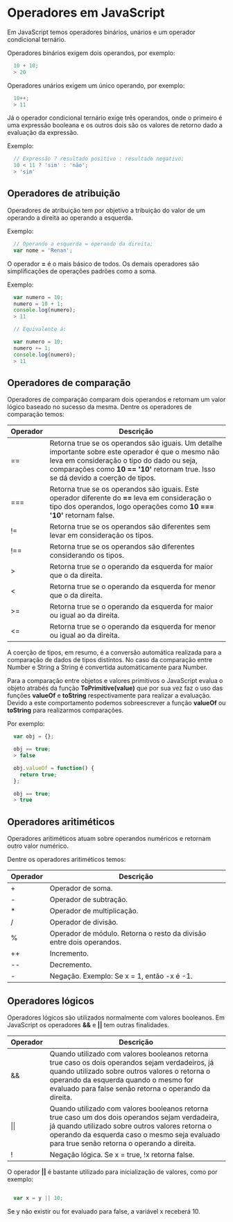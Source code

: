 # Operadores em JavaScript

Em JavaScript temos operadores binários, unários e um operador condicional ternário.

Operadores binários exigem dois operandos, por exemplo:

```js
  10 + 10;
  > 20
```

Operadores unários exigem um único operando, por exemplo:

```js
  10++;
  > 11
```

Já o operador condicional ternário exige três operandos, onde o primeiro é uma expressão booleana e os outros dois são os valores de retorno dado a evaluação da expressão.

Exemplo:

```js
  // Expressão ? resultado positivo : resultado negativo;
  10 < 11 ? 'sim' : 'não';
  > 'sim'
```

## Operadores de atribuição

Operadores de atribuição tem por objetivo a tribuição do valor de um operando a direita ao operando a esquerda.

Exemplo:

```js
  // Operando a esquerda = operando da direita;
  var nome = 'Renan';
```

O operador **=** é o mais básico de todos. Os demais operadores são simplificações de operações padrões como a soma.

Exemplo:

```js
  var numero = 10;
  numero = 10 + 1;
  console.log(numero);
  > 11

  // Equivalente á:

  var numero = 10;
  numero += 1;
  console.log(numero);
  > 11
```

## Operadores de comparação

Operadores de comparação comparam dois operandos e retornam um valor lógico baseado no sucesso da mesma.
Dentre os operadores de comparação temos:

| Operador | Descrição |
| -------- | --------- |
| == | Retorna true se os operandos são iguais. Um detalhe importante sobre este operador é que o mesmo não leva em consideração o tipo do dado ou seja, comparações como **10 == '10'** retornam true. Isso se dá devido a coerção de tipos. |
| === | Retorna true se os operandos são iguais. Este operador diferente do **==** leva em consideração o tipo dos operandos, logo operações como **10 === '10'** retornam false. |
| != | Retorna true se os operandos são diferentes sem levar em consideração os tipos. |
| !== | Retorna true se os operandos são diferentes considerando os tipos. |
| > | Retorna true se o operando da esquerda for maior que o da direita. |
| < | Retorna true se o operando da esquerda for menor que o da direita. |
| >= | Retorna true se o operando da esquerda for maior ou igual ao da direita. |
| <= | Retorna true se o operando da esquerda for menor ou igual ao da direita. |

A coerção de tipos, em resumo, é a conversão automática realizada para a comparação de dados de tipos distintos. No caso da comparação entre Number e String a String é convertida automáticamente para Number.

Para a comparação entre objetos e valores primitivos o JavaScript evalua o objeto atrabés da função **ToPrimitive(value)** que por sua vez faz o uso das funções **valueOf** e **toString** respectivamente para realizar a evaluação. Devido a este comportamento podemos sobreescrever a função **valueOf** ou **toString** para realizarmos comparações.

Por exemplo:

```js
  var obj = {};

  obj == true;
  > false

  obj.valueOf = function() {
    return true;
  };

  obj == true;
  > true
```

## Operadores aritiméticos

Operadores aritiméticos atuam sobre operandos numéricos e retornam outro valor numérico.

Dentre os operadores aritiméticos temos:

| Operador | Descrição |
| -------- | --------- |
| + | Operador de soma. |
| - | Operador de subtração. |
| * | Operador de multiplicação. |
| / | Operador de divisão. |
| % | Operador de módulo. Retorna o resto da divisão entre dois operandos. |
| ++ | Incremento. |
| -- | Decremento. |
| - | Negação. Exemplo: Se x = 1, então -x é -1. |

## Operadores lógicos

Operadores lógicos são utilizados normalmente com valores booleanos. Em JavaScript os operadores **&&** e **||** tem outras finalidades.

| Operador | Descrição |
| -------- | --------- |
| && | Quando utilizado com valores booleanos retorna true caso os dois operandos sejam verdadeiros, já quando utilizado sobre outros valores o retorna o operando da esquerda quando o mesmo for evaluado para false senão retorna o operando da direita. |
| \|\| | Quando utilizado com valores booleanos retorna true caso um dos dois operandos sejam verdadeira, já quando utilizado sobre outros valores retorna o operando da esquerda caso o mesmo seja evaluado para true senão retorna o operando a direita. |
| ! | Negação lógica. Se x = true, !x retorna false. |

O operador **||** é bastante utilizado para inicialização de valores, como por exemplo:

```js

  var x = y || 10;

```

Se y não existir ou for evaluado para false, a variável x receberá 10.
